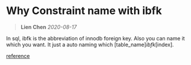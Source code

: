# Why Constraint name with ibfk
> **Lien Chen** *2020-08-17*

In sql, ibfk is the abbreviation of innodb foreign key. Also you can name it which you want.
It just a auto naming which [table_name]_ibfk_[index].

[reference](https://dba.stackexchange.com/questions/15530/what-does-ibfk-stand-for-in-mysql)